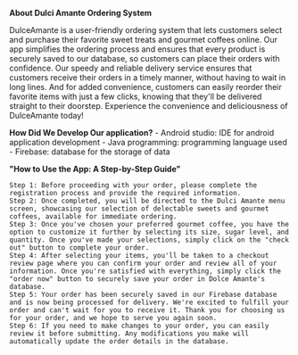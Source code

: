 **About Dulci Amante Ordering System**

DulceAmante is a user-friendly ordering system that lets customers select and purchase their favorite sweet treats and gourmet coffees online. Our app simplifies the ordering process and ensures that every product is securely saved to our database, so customers can place their orders with confidence. Our speedy and reliable delivery service ensures that customers receive their orders in a timely manner, without having to wait in long lines. And for added convenience, customers can easily reorder their favorite items with just a few clicks, knowing that they'll be delivered straight to their doorstep. Experience the convenience and deliciousness of DulceAmante today!

**How Did We Develop Our application?**
       - Android studio: IDE for android application development 
       - Java programming: programming language used
       - Firebase: database for the storage of data


**"How to Use the App: A Step-by-Step Guide"**

    Step 1: Before proceeding with your order, please complete the registration process and provide the required information.
    Step 2: Once completed, you will be directed to the Dulci Amante menu screen, showcasing our selection of delectable sweets and gourmet coffees, available for immediate ordering.
    Step 3: Once you've chosen your preferred gourmet coffee, you have the option to customize it further by selecting its size, sugar level, and quantity. Once you've made your selections, simply click on the "check out" button to complete your order.
    Step 4: After selecting your items, you'll be taken to a checkout review page where you can confirm your order and review all of your information. Once you're satisfied with everything, simply click the "order now" button to securely save your order in Dolce Amante's database.
    Step 5: Your order has been securely saved in our Firebase database and is now being processed for delivery. We're excited to fulfill your order and can't wait for you to receive it. Thank you for choosing us for your order, and we hope to serve you again soon.
    Step 6: If you need to make changes to your order, you can easily review it before submitting. Any modifications you make will automatically update the order details in the database.
